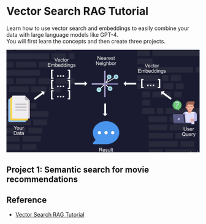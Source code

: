 # Vector Search RAG Tutorial

Learn how to use vector search and embeddings to easily combine your data with large language models like GPT-4.    
You will first learn the concepts and then create three projects.     

![img](fig/fig1.png)



## Project 1: Semantic search for movie recommendations




## Reference     
- [Vector Search RAG Tutorial](https://www.youtube.com/watch?v=JEBDfGqrAUA)
